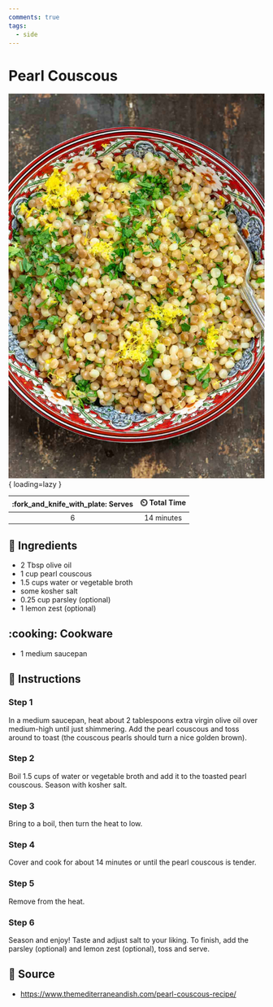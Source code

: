 ```yaml
---
comments: true
tags:
  - side
---
```

# Pearl Couscous

![Pearl Couscous][1]{ loading=lazy }

| :fork_and_knife_with_plate: Serves | :timer_clock: Total Time |
|:----------------------------------:|:-----------------------: |
| 6 | 14 minutes |

## :salt: Ingredients

- 2 Tbsp olive oil
- 1 cup pearl couscous
- 1.5 cups water or vegetable broth
- some kosher salt
- 0.25 cup parsley (optional)
- 1 lemon zest (optional)

## :cooking: Cookware

- 1 medium saucepan

## :pencil: Instructions

### Step 1

In a medium saucepan, heat about 2 tablespoons extra virgin olive oil over medium-high until just shimmering. Add the
pearl couscous and toss around to toast (the couscous pearls should turn a nice golden brown).

### Step 2

Boil 1.5 cups of water or vegetable broth and add it to the toasted pearl couscous. Season with kosher salt.

### Step 3

Bring to a boil, then turn the heat to low.

### Step 4

Cover and cook for about 14 minutes or until the pearl couscous is tender.

### Step 5

Remove from the heat.

### Step 6

Season and enjoy! Taste and adjust salt to your liking. To finish, add the parsley (optional) and lemon zest (optional),
toss and serve.

## :link: Source

- <https://www.themediterraneandish.com/pearl-couscous-recipe/>

[1]: <../assets/images/pearl-couscous.jpg>

